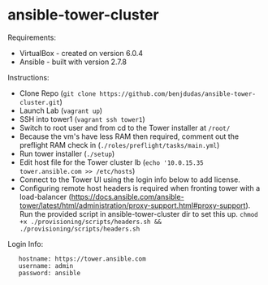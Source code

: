 # ansible-tower-cluster

Requirements:

  - VirtualBox - created on version 6.0.4
  - Ansible - built with version 2.7.8

Instructions:

  - Clone Repo (`git clone https://github.com/benjdudas/ansible-tower-cluster.git`)
  - Launch Lab (`vagrant up`)
  - SSH into tower1 (`vagrant ssh tower1`)
  - Switch to root user and from cd to the Tower installer at `/root/`
  - Because the vm's have less RAM then required, comment out the preflight RAM check in (`./roles/preflight/tasks/main.yml`)
  - Run tower installer (`./setup`)
  - Edit host file for the Tower cluster lb (`echo '10.0.15.35 tower.ansible.com >> /etc/hosts`)
  - Connect to the Tower UI using the login info below to add license. 
  - Configuring remote host headers is required when fronting tower with a load-balancer (https://docs.ansible.com/ansible-tower/latest/html/administration/proxy-support.html#proxy-support). Run the provided script in ansible-tower-cluster dir to set this up.
    ```chmod +x ./provisioning/scripts/headers.sh && ./provisioning/scripts/headers.sh```

Login Info:
```
   hostname: https://tower.ansible.com
   username: admin
   password: ansible
```

